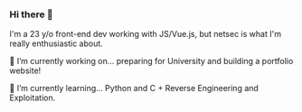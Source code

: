 ### Hi there 👋
I'm a 23 y/o front-end dev working with JS/Vue.js, but netsec is what I'm really enthusiastic about.

🔭 I’m currently working on... preparing for University and building a portfolio website!

🌱 I’m currently learning... Python and C + Reverse Engineering and Exploitation.

<!--
**czarnero/czarnero** is a ✨ _special_ ✨ repository because its `README.md` (this file) appears on your GitHub profile.

Here are some ideas to get you started:

- 
- 👯 I’m looking to collaborate on ...
- 🤔 I’m looking for help with ...
- 💬 Ask me about ...
- 📫 How to reach me: ...
- ⚡ Fun fact: ...
-->

